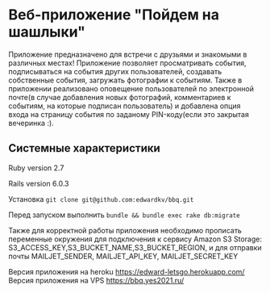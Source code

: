 # Веб-приложение "Пойдем на шашлыки"

Приложение предназначено для встречи с друзьями и знакомыми в различных местах! Приложение позволяет просматривать события, подписываться на события других пользователей, создавать собственные события, загружать фотографии к событиям. Также в приложении реализовано оповещение пользователей по электронной почте(в случае добавления новых фотографий, комментариев к событиям, на которые подписан пользователь) и добавлена опция входа на страницу события по заданому PIN-коду(если это закрытая вечеринка :).

## Системные характеристики
Ruby version 2.7

Rails version 6.0.3

Установка ```git clone git@github.com:edwardkv/bbq.git```

Перед запуском выполнить ```bundle && bundle exec rake db:migrate```

Также для корректной работы приложения необходимо прописать переменные окружения для подключения к сервису Amazon S3 Storage: S3_ACCESS_KEY,S3_BUCKET_NAME,S3_BUCKET_REGION, и для отправки почты  MAILJET_SENDER, MAILJET_API_KEY, MAILJET_SECRET_KEY

Версия приложения на heroku https://edward-letsgo.herokuapp.com/
Версия приложения на VPS https://bbq.yes2021.ru/
